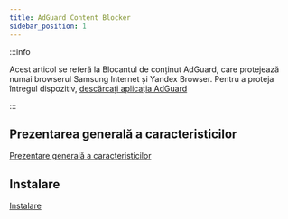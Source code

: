 ```yaml
---
title: AdGuard Content Blocker
sidebar_position: 1
---
```


:::info

Acest articol se referă la Blocantul de conținut AdGuard, care protejează numai browserul Samsung Internet și Yandex Browser. Pentru a proteja întregul dispozitiv, [descărcați aplicația AdGuard](https://agrd.io/download-kb-adblock)

:::

## Prezentarea generală a caracteristicilor

[Prezentare generală a caracteristicilor](/adguard-content-blocker/overview.md)

## Instalare

[Instalare](/adguard-content-blocker/installation.md)
